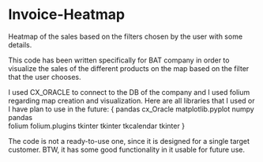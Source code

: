 # Invoice-Heatmap
Heatmap of the sales based on the filters chosen by the user with some details.

This code has been written specifically for BAT company in order to visualize the sales of the different products on the map based on the filter that the user chooses.

I used CX_ORACLE to connect to the DB of the company and I used folium regarding map creation and visualization.
Here are all libraries that I used or I have plan to use in the future:
{
pandas
cx_Oracle
matplotlib.pyplot
numpy  
pandas  
folium
folium.plugins
tkinter 
tkinter 
tkcalendar
tkinter 
}

The code is not a ready-to-use one, since it is designed for a single target customer. BTW, it has some good functionality in it usable for future use.
